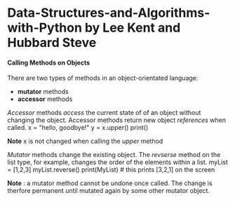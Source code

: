 # Data-Structures-and-Algorithms-with-Python by Lee Kent and Hubbard Steve 

#### Calling Methods on Objects
There are two types of methods in an object-orientated language: 
  - **mutator** methods
  - **accessor** methods 

*Accessor* methods *access* the current state of of an object without changing the object. Accessor methods return new object *references* when called.
                                    x = "hello, goodbye!"
                                    y = x.upper()
                                    print()
                                    
**Note** x is not changed when calling the *upper* method 

*Mutator* methods change the existing object. The *revserse* method on the list type, for example, changes the order of the elements within a list. 
                                    myList = [1,2,3]
                                    myList.reverse()
                                    print(MyList) # this prints [3,2,1] on the screen
                                    
                                    
**Note** : a mutator method cannot be undone once called. The change is therfore permanent until mutated again by some other mutator object.
